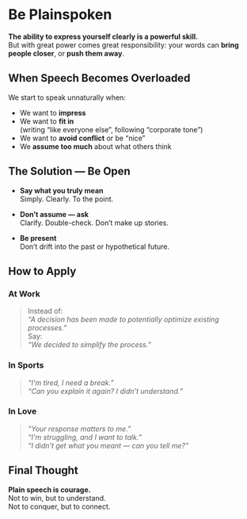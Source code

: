 # Be Plainspoken

**The ability to express yourself clearly is a powerful skill.**  
But with great power comes great responsibility: your words can **bring people closer**, or **push them away**.

## When Speech Becomes Overloaded

We start to speak unnaturally when:

- We want to **impress**
- We want to **fit in**  
  (writing “like everyone else”, following “corporate tone”)
- We want to **avoid conflict** or be “nice”
- We **assume too much** about what others think

## The Solution — Be Open

- **Say what you truly mean**  
  Simply. Clearly. To the point.

- **Don’t assume — ask**  
  Clarify. Double-check. Don’t make up stories.

- **Be present**  
  Don’t drift into the past or hypothetical future.

## How to Apply

### At Work

> Instead of:  
> _“A decision has been made to potentially optimize existing processes.”_  
> Say:  
> _“We decided to simplify the process.”_

### In Sports

> _“I’m tired, I need a break.”_  
> _“Can you explain it again? I didn’t understand.”_

### In Love

> _“Your response matters to me.”_  
> _“I'm struggling, and I want to talk.”_  
> _“I didn’t get what you meant — can you tell me?”_

## Final Thought

**Plain speech is courage.**  
Not to win, but to understand.  
Not to conquer, but to connect.
